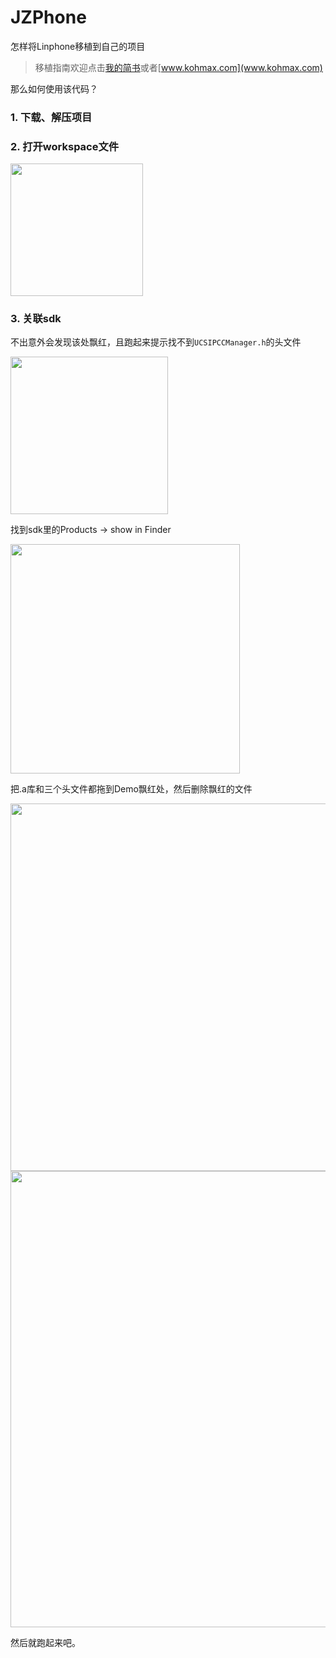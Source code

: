 # JZPhone
怎样将Linphone移植到自己的项目

> 移植指南欢迎点击[我的简书](http://www.jianshu.com/p/845cd812fcd7)或者[www.kohmax.com](www.kohmax.com)


那么如何使用该代码？

### 1. 下载、解压项目

### 2. 打开workspace文件


<img src="http://7xusmm.com1.z0.glb.clouddn.com/mdJozo/1468382927487.png" width="212"/>


### 3. 关联sdk
不出意外会发现该处飘红，且跑起来提示找不到`UCSIPCCManager.h`的头文件

<img src="http://7xusmm.com1.z0.glb.clouddn.com/mdJozo/1468383179375.png" width="252"/>

找到sdk里的Products -> show in Finder

<img src="http://7xusmm.com1.z0.glb.clouddn.com/mdJozo/1468383251517.png" width="367"/>

把.a库和三个头文件都拖到Demo飘红处，然后删除飘红的文件

<img src="http://7xusmm.com1.z0.glb.clouddn.com/mdJozo/1468383271715.png" width="588"/>

<img src="http://7xusmm.com1.z0.glb.clouddn.com/mdJozo/1468383372409.png" width="730"/>

然后就跑起来吧。

